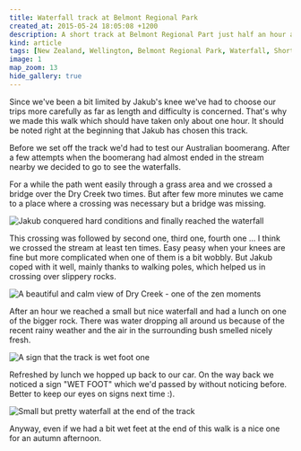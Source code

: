 ```yaml
---
title: Waterfall track at Belmont Regional Park
created_at: 2015-05-24 18:05:08 +1200
description: A short track at Belmont Regional Part just half an hour away from Wellington to a nice waterfall is a great idea for a sunny autumn afternoon.
kind: article
tags: [New Zealand, Wellington, Belmont Regional Park, Waterfall, Short Track]
image: 1
map_zoom: 13
hide_gallery: true
---
```


Since we've been a bit limited by Jakub's knee we've had to choose our trips more carefully as far as length and difficulty is concerned. That's why we made this walk which should have taken only about one hour. It should be noted right at the beginning that Jakub has chosen this track.

Before we set off the track we'd had to test our Australian boomerang. After a few attempts when the boomerang had almost ended in the stream nearby we decided to go to see the waterfalls.

For a while the path went easily through a grass area and we crossed a bridge over the Dry Creek two times. But after few more minutes we came to a place where a crossing was necessary but a bridge was missing.

![Jakub conquered hard conditions and finally reached the waterfall](3)

This crossing was followed by second one, third one, fourth one ... I think we crossed the stream at least ten times. Easy peasy when your knees are fine but more complicated when one of them is a bit wobbly. But Jakub coped with it well, mainly thanks to walking poles, which helped us in crossing over slippery rocks.

![A beautiful and calm view of Dry Creek - one of the zen moments](4)

After an hour we reached a small but nice waterfall and had a lunch on one of the bigger rock. There was water dropping all around us because of the recent rainy weather and the air in the surrounding bush smelled nicely fresh.

![A sign that the track is wet foot one](2)

Refreshed by lunch we hopped up back to our car. On the way back we noticed a sign "WET FOOT" which we'd passed by without noticing before. Better to keep our eyes on signs next time :).

![Small but pretty waterfall at the end of the track](5)

Anyway, even if we had a bit wet feet at the end of this walk is a nice one for an autumn afternoon.
